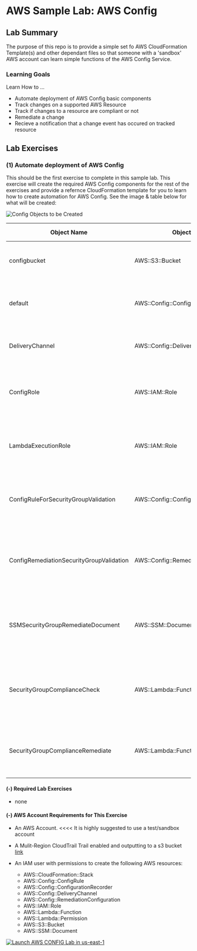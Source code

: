 # AWS Sample Lab:  AWS Config


## Lab Summary

The purpose of this repo is to provide a simple set fo AWS CloudFormation Template(s) and other dependant files so that someone with a 'sandbox' AWS account can learn simple functions of the AWS Config Service. 

### Learning Goals

Learn How to ...

- Automate deployment of AWS Config basic components
- Track changes on a supported AWS Resource
- Track if changes to a resource are compliant or not
- Remediate a change
- Recieve a notification that a change event has occured on tracked resource


## Lab Exercises
### (1) Automate deployment of AWS Config

This should be the first exercise to complete in this sample lab.   This exercise will create the required AWS Config components for the rest of the exercises and provide a refernce CloudFormation template for you to learn how to create automation for AWS Config.   See the image & table below for what will be created:

![Config Objects to be Created](https://mglab-aws-samples.s3.amazonaws.com/aws-sample-lab-config/cf-designer-png-sample-lab-config.png)

Object Name                              | Object Type                          | Object Purpose                                                                                  |
-----------------------------------------|--------------------------------------|-------------------------------------------------------------------------------------------------|
configbucket                             | AWS::S3::Bucket                      | Bucket that will hold AWS config Snapshots & History                                            |
default                                  | AWS::Config::ConfigurationRecorder   | Service to record changes to in scope items for AWS Config                                      |
DeliveryChannel                          | AWS::Config::DeliveryChannel         | Destination for AWS Config to pub configuration item data                                       |
ConfigRole                               | AWS::IAM::Role                       | Role that AWS Config will use to record events and pub to delivery channel                      |
LambdaExecutionRole                      | AWS::IAM::Role                       | Role that AWS Config will reffer to to launch the provided function in the CF template          |
ConfigRuleForSecurityGroupValidation     | AWS::Config::ConfigRule              | Custom AWS Config Rule that checks SecurityGroup Ingress Rules for compliance                   |
ConfigRemediationSecurityGroupValidation | AWS::Config::RemediationConfiguration| Remediation linking a SMS Automation Document to 'fix' non compliant resources from Custom Rule |
SSMSecurityGroupRemediateDocument        | AWS::SSM::Document                   | SSM Document that will pass non compliant resource ID from config role to lambda function       |
SecurityGroupComplianceCheck             | AWS::Lambda::Function                | Function called by ConfigRule to report on security group compliance of a SecurityGroup         |
SecurityGroupComplianceRemediate         | AWS::Lambda::Function                | Function called by SSM document when a resource remediation is triggered                        |

#### (-) Required Lab Exercises

- none

#### (-) AWS Account Requirements for This Exercise

- An AWS Account.  <<<< It is highly suggested to use a test/sandbox account
- A Mulit-Region CloudTrail Trail enabled and outputting to a s3 bucket [link](https://docs.aws.amazon.com/awscloudtrail/latest/userguide/receive-cloudtrail-log-files-from-multiple-regions.html)
- An IAM user with permissions to create the following AWS resources:

  - AWS::CloudFormation::Stack
  - AWS::Config::ConfigRule
  - AWS::Config::ConfigurationRecorder
  - AWS::Config::DeliveryChannel
  - AWS::Config::RemediationConfiguration
  - AWS::IAM::Role
  - AWS::Lambda::Function
  - AWS::Lambda::Permission
  - AWS::S3::Bucket
  - AWS::SSM::Document

[![Launch AWS CONFIG Lab in us-east-1](https://s3.amazonaws.com/cloudformation-examples/cloudformation-launch-stack.png)](https://console.aws.amazon.com/cloudformation/home?region=us-east-1#/stacks/new?stackName=mg-awsconfig-lab&templateURL=https://mglab-aws-samples.s3.amazonaws.com/aws-sample-lab-config/AWSConfig-SecurityGroupCompliance.template)




